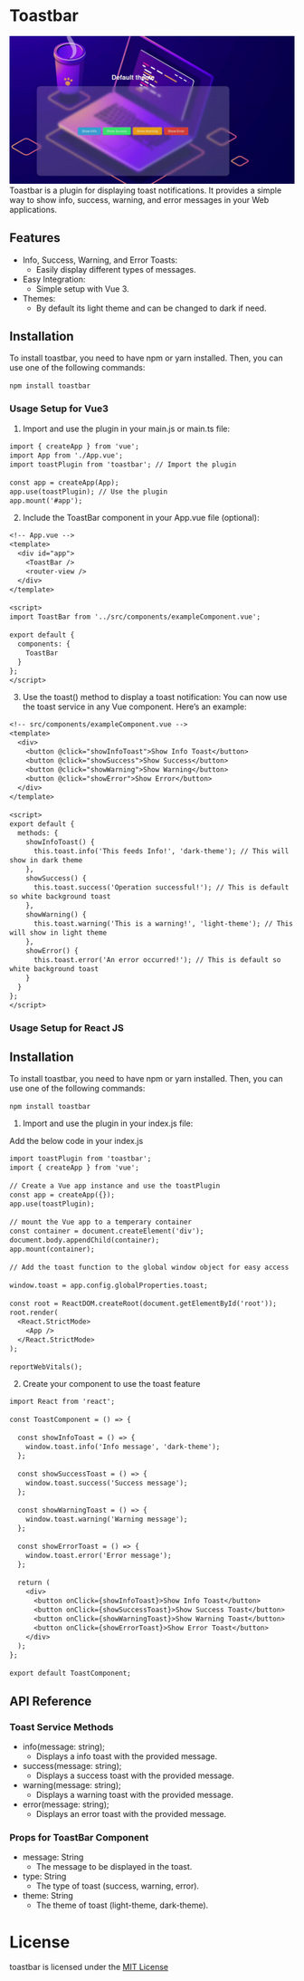 # Toastbar
![](https://github.com/hariharan005/toastbar/blob/main/src/assets/toastbar.gif)
Toastbar is a plugin for displaying toast notifications. It provides a simple way to show info, success, warning, and error messages in your Web applications.

## Features

* Info, Success, Warning, and Error Toasts: 
  - Easily display different types of messages.
* Easy Integration: 
  - Simple setup with Vue 3.
* Themes: 
  - By default its light theme and can be changed to dark if need.

## Installation

To install toastbar, you need to have npm or yarn installed. Then, you can use one of the following commands:

``` npm install toastbar ```


### Usage Setup for Vue3

1. Import and use the plugin in your main.js or main.ts file:
``` // main.js
import { createApp } from 'vue';
import App from './App.vue';
import toastPlugin from 'toastbar'; // Import the plugin

const app = createApp(App);
app.use(toastPlugin); // Use the plugin
app.mount('#app');

```
2. Include the ToastBar component in your App.vue file (optional):
```
<!-- App.vue -->
<template>
  <div id="app">
    <ToastBar />
    <router-view />
  </div>
</template>

<script>
import ToastBar from '../src/components/exampleComponent.vue';

export default {
  components: {
    ToastBar
  }
};
</script>

```
3. Use the toast() method to display a toast notification:
    You can now use the toast service in any Vue component. Here’s an example:
```
<!-- src/components/exampleComponent.vue -->
<template>
  <div>
    <button @click="showInfoToast">Show Info Toast</button>
    <button @click="showSuccess">Show Success</button>
    <button @click="showWarning">Show Warning</button>
    <button @click="showError">Show Error</button>
  </div>
</template>

<script>
export default {
  methods: {
    showInfoToast() {
      this.toast.info('This feeds Info!', 'dark-theme'); // This will show in dark theme
    },
    showSuccess() {
      this.toast.success('Operation successful!'); // This is default so white background toast
    },
    showWarning() {
      this.toast.warning('This is a warning!', 'light-theme'); // This will show in light theme
    },
    showError() {
      this.toast.error('An error occurred!'); // This is default so white background toast
    }
  }
};
</script>
```
### Usage Setup for React JS

## Installation

To install toastbar, you need to have npm or yarn installed. Then, you can use one of the following commands:

``` npm install toastbar ```

1. Import and use the plugin in your index.js file:

Add the below code in your index.js 

```
import toastPlugin from 'toastbar';
import { createApp } from 'vue';

// Create a Vue app instance and use the toastPlugin
const app = createApp({});
app.use(toastPlugin);

// mount the Vue app to a temperary container
const container = document.createElement('div');
document.body.appendChild(container);
app.mount(container);

// Add the toast function to the global window object for easy access

window.toast = app.config.globalProperties.toast;

const root = ReactDOM.createRoot(document.getElementById('root'));
root.render(
  <React.StrictMode>
    <App />
  </React.StrictMode>
);

reportWebVitals(); 

```
2. Create your component to use the toast feature

```
import React from 'react';

const ToastComponent = () => {

  const showInfoToast = () => {
    window.toast.info('Info message', 'dark-theme');
  };

  const showSuccessToast = () => {
    window.toast.success('Success message');
  };

  const showWarningToast = () => {
    window.toast.warning('Warning message');
  };

  const showErrorToast = () => {
    window.toast.error('Error message');
  };

  return (
    <div>
      <button onClick={showInfoToast}>Show Info Toast</button>
      <button onClick={showSuccessToast}>Show Success Toast</button>
      <button onClick={showWarningToast}>Show Warning Toast</button>
      <button onClick={showErrorToast}>Show Error Toast</button>
    </div>
  );
};

export default ToastComponent;

```

## API Reference

### Toast Service Methods

  * info(message: string);
    - Displays a info toast with the provided message.
  * success(message: string);
    - Displays a success toast with the provided message.
  * warning(message: string);
    - Displays a warning toast with the provided message.
  * error(message: string);
    - Displays an error toast with the provided message.

### Props for ToastBar Component

  * message: String
    - The message to be displayed in the toast.
  * type: String
    - The type of toast (success, warning, error). 
  * theme: String
    - The theme of toast (light-theme, dark-theme).

# License

toastbar is licensed under the [MIT License](https://github.com/hariharan005/toastbar/blob/main/LICENSE)